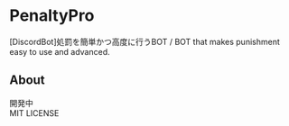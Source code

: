 # PenaltyPro
\[DiscordBot\]処罰を簡単かつ高度に行うBOT / BOT that makes punishment easy to use and advanced.
## About
開発中  
MIT LICENSE
